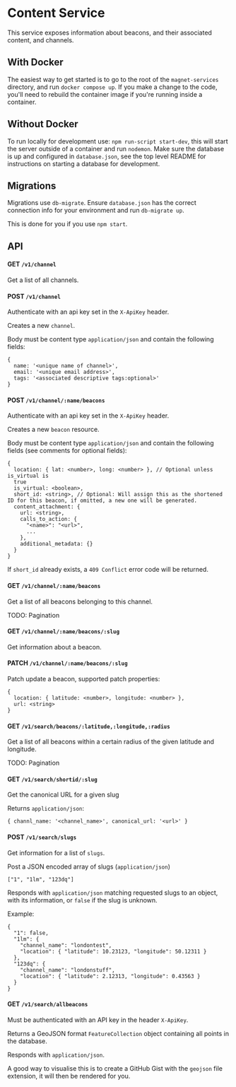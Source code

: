 # Content Service

This service exposes information about beacons, and their associated content,
and channels.


## With Docker

The easiest way to get started is to go to the root of the `magnet-services`
directory, and run `docker compose up`.  If you make a change to the code,
you'll need to rebuild the container image if you're running inside a
container.

## Without Docker

To run locally for development use: `npm run-script start-dev`, this will start
the server outside of a container and run `nodemon`. Make sure the database is
up and configured in `database.json`, see the top level README for instructions
on starting a database for development.

## Migrations

Migrations use `db-migrate`. Ensure `database.json`
has the correct connection info for your environment and run `db-migrate up`.

This is done for you if you use `npm start`.

## API

#### GET `/v1/channel`

Get a list of all channels.

#### POST `/v1/channel`

Authenticate with an api key set in the `X-ApiKey` header.

Creates a new `channel`.

Body must be content type `application/json` and contain the following fields:

```JS
{
  name: '<unique name of channel>',
  email: '<unique email address>',
  tags: '<associated descriptive tags:optional>'
}
```

#### POST `/v1/channel/:name/beacons`

Authenticate with an api key set in the `X-ApiKey` header.

Creates a new `beacon` resource.

Body must be content type `application/json` and contain the following fields
(see comments for optional fields):

```JS
{
  location: { lat: <number>, long: <number> }, // Optional unless is_virtual is
  true
  is_virtual: <boolean>,
  short_id: <string>, // Optional: Will assign this as the shortened ID for this beacon, if omitted, a new one will be generated.
  content_attachment: {
    url: <string>,
    calls_to_action: {
      "<name>": "<url>",
      ...
    },
    additional_metadata: {}
  }
}
```

If `short_id` already exists, a `409 Conflict` error code will be returned.

#### GET `/v1/channel/:name/beacons`

Get a list of all beacons belonging to this channel.

TODO: Pagination

#### GET `/v1/channel/:name/beacons/:slug`

Get information about a beacon.

#### PATCH `/v1/channel/:name/beacons/:slug`

Patch update a beacon, supported patch properties:

```JS
{
  location: { latitude: <number>, longitude: <number> },
  url: <string>
}
```

#### GET `/v1/search/beacons/:latitude,:longitude,:radius`

Get a list of all beacons within a certain radius of the given latitude and
longitude.

TODO: Pagination

#### GET `/v1/search/shortid/:slug`

Get the canonical URL for a given slug

Returns `application/json`:

```JS
{ channl_name: '<channel_name>', canonical_url: '<url>' }
```

#### POST `/v1/search/slugs`

Get information for a list of `slugs`.

Post a JSON encoded array of slugs (`application/json`)

```JS
["1", "1lm", "123dq"]
```

Responds with `application/json` matching requested slugs to an object, with
its information, or `false` if the slug is unknown.

Example:

```JS
{
  "1": false,
  "1lm": {
    "channel_name": "londontest",
    "location": { "latitude": 10.23123, "longitude": 50.12311 }
  },
  "123dq": {
    "channel_name": "londonstuff",
    "location": { "latitude": 2.12313, "longitude": 0.43563 }
  }
}
```

#### GET `/v1/search/allbeacons`

Must be authenticated with an API key in the header `X-ApiKey`.

Returns a GeoJSON format `FeatureCollection` object containing all points in
the database.

Responds with `application/json`.

A good way to visualise this is to create a GitHub Gist with the `geojson` file
extension, it will then be rendered for you.
